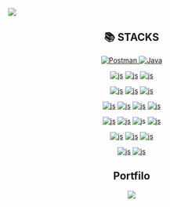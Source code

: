 <div>
<img src="https://capsule-render.vercel.app/api?type=cylinder&color=색상코드&height=높이&section=header&text=텍스트&fontSize=텍스트크기" />
</div>

<div align="center"><h2>📚 STACKS</h2>
<div align="center"> 
 <a href="https://www.postman.com/">
    <img src="https://img.shields.io/badge/Postman-FF6C37?style=flat-square&logo=Postman&logoColor=white" alt="Postman">
  </a>
  <a href="https://www.docs.oracle.com/javase/8/docs/api/">
    <img src="https://img.shields.io/badge/Java-007396?style=flat-square&logo=Java&logoColor=white" alt="Java">
  </a>
  <br>

  <a href="https://developer.mozilla.org/en-US/docs/Web/HTML">![js](https://img.shields.io/badge/HTML5-E34F26?style=flat-square&logo=html5&logoColor=white)</a>
  <a href="https://developer.mozilla.org/en-US/docs/Web/CSS">![js](https://img.shields.io/badge/CSS3-1572B6?style=flat-square&logo=css3&logoColor=white)</a>
  <a href="https://developer.mozilla.org/en-US/docs/Web/JavaScript">![js](https://img.shields.io/badge/JavaScript-F7DF1E?style=flat-square&logo=javascript&logoColor=black)</a>
  <br>

  <a href="https://www.oracle.com/database/">![js](https://img.shields.io/badge/ORACLE-F80000?style=flat-square&logo=oracle&logoColor=white)</a>
  <a href="https://www.mysql.com/">![js](https://img.shields.io/badge/MySQL-4479A1?style=flat-square&logo=MySQL&logoColor=white)</a>
  <a href="https://firebase.google.com/">![js](https://img.shields.io/badge/Firebase-FFCA28?style=flat-square&logo=firebase&logoColor=black)</a>
  <br>

  <a href="https://react.dev/">![js](https://img.shields.io/badge/React-61DAFB?style=flat-square&logo=React&logoColor=black)</a>
  <a href="https://reactnative.dev/">![js](https://img.shields.io/badge/React_Native-61DAFB?style=flat-square&logo=React&logoColor=black)</a>
  <a href="https://recoiljs.org/">![js](https://img.shields.io/badge/Recoil-3578E5?style=flat-square&logo=Recoil&logoColor=white)</a>
  <a href="https://developer.android.com/studio">![js](https://img.shields.io/badge/Android_Studio-3DDC84?style=flat-square&logo=Android-Studio&logoColor=white)</a>
  <br>

  <a href="https://axios-http.com/">![js](https://img.shields.io/badge/Axios-5A29E4?style=flat-square&logo=Axios&logoColor=white)</a>
<a href='https://grafana.com/'>![js](https://img.shields.io/badge/grafana-%23F46800.svg?style=flat&logo=grafana&logoColor=white)</a>
![js](https://img.shields.io/badge/Visual_Studio_Code-0078D4?style=flat&logo=visual%20studio%20code&logoColor=white)
  <a href="https://nodejs.org/">![js](https://img.shields.io/badge/Node.js-339933?style=flat-square&logo=Node.js&logoColor=white)</a>
  <br>

  <a href="https://spring.io/projects/spring-boot">![js](https://img.shields.io/badge/Spring_Boot-6DB33F?style=flat-square&logo=SpringBoot&logoColor=white)</a>
  <a href="https://aws.amazon.com/">![js](https://img.shields.io/badge/Amazon_AWS-232F3E?style=flat-square&logo=amazonaws&logoColor=white)</a>
  <a href="https://gradle.org/">![js](https://img.shields.io/badge/Gradle-02303A?style=flat-square&logo=gradle&logoColor=white)</a>
  <br>

  <a href="https://github.com/">![js](https://img.shields.io/badge/Github-181717?style=flat-square&logo=github&logoColor=white)</a>
  <a href="https://git-scm.com/">![js](https://img.shields.io/badge/Git-F05032?style=flat-square&logo=git&logoColor=white)</a>
  <br>


   <h2>Portfilo</h2>
   <div align="center">
      <a href="https://yunseungbum.github.io/portfolio/">
         <img src="https://img.shields.io/badge/ClickMe-1EBC8F?style=for-the-badge&logo=velog&logoColor=white" />
  </a>
  </div>
</div>



